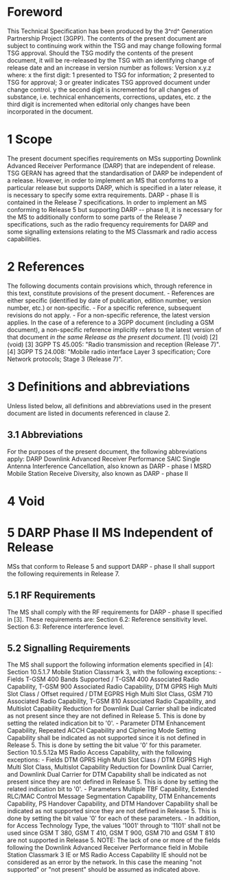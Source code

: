 # Foreword
This Technical Specification has been produced by the 3^rd^ Generation
Partnership Project (3GPP).
The contents of the present document are subject to continuing work within the
TSG and may change following formal TSG approval. Should the TSG modify the
contents of the present document, it will be re-released by the TSG with an
identifying change of release date and an increase in version number as
follows:
Version x.y.z
where:
x the first digit:
1 presented to TSG for information;
2 presented to TSG for approval;
3 or greater indicates TSG approved document under change control.
y the second digit is incremented for all changes of substance, i.e. technical
enhancements, corrections, updates, etc.
z the third digit is incremented when editorial only changes have been
incorporated in the document.
# 1 Scope
The present document specifies requirements on MSs supporting Downlink
Advanced Receiver Performance (DARP) that are independent of release. TSG
GERAN has agreed that the standardisation of DARP be independent of a release.
However, in order to implement an MS that conforms to a particular release but
supports DARP, which is specified in a later release, it is necessary to
specify some extra requirements.
DARP - phase II is contained in the Release 7 specifications. In order to
implement an MS conforming to Release 5 but supporting DARP -- phase II, it is
necessary for the MS to additionally conform to some parts of the Release 7
specifications, such as the radio frequency requirements for DARP and some
signalling extensions relating to the MS Classmark and radio access
capabilities.
# 2 References
The following documents contain provisions which, through reference in this
text, constitute provisions of the present document.
\- References are either specific (identified by date of publication, edition
number, version number, etc.) or non‑specific.
\- For a specific reference, subsequent revisions do not apply.
\- For a non-specific reference, the latest version applies. In the case of a
reference to a 3GPP document (including a GSM document), a non-specific
reference implicitly refers to the latest version of that document _in the
same Release as the present document_.
[1] (void)
[2] (void)
[3] 3GPP TS 45.005: \"Radio transmission and reception (Release 7)\".
[4] 3GPP TS 24.008: \"Mobile radio interface Layer 3 specification; Core
Network protocols; Stage 3 (Release 7)\".
# 3 Definitions and abbreviations
Unless listed below, all definitions and abbreviations used in the present
document are listed in documents referenced in clause 2.
## 3.1 Abbreviations
For the purposes of the present document, the following abbreviations apply:
DARP Downlink Advanced Receiver Performance
SAIC Single Antenna Interference Cancellation, also known as DARP - phase I
MSRD Mobile Station Receive Diversity, also known as DARP - phase II
# 4 Void
# 5 DARP Phase II MS Independent of Release
MSs that conform to Release 5 and support DARP - phase II shall support the
following requirements in Release 7.
## 5.1 RF Requirements
The MS shall comply with the RF requirements for DARP - phase II specified in
[3]. These requirements are:
Section 6.2: Reference sensitivity level.
Section 6.3: Reference interference level.
## 5.2 Signalling Requirements
The MS shall support the following information elements specified in [4]:
Section 10.5.1.7 Mobile Station Classmark 3, with the following exceptions:
\- Fields T-GSM 400 Bands Supported / T-GSM 400 Associated Radio Capability,
T-GSM 900 Associated Radio Capability, DTM GPRS High Multi Slot Class / Offset
required / DTM EGPRS High Multi Slot Class, GSM 710 Associated Radio
Capability, T-GSM 810 Associated Radio Capability, and Multislot Capability
Reduction for Downlink Dual Carrier shall be indicated as not present since
they are not defined in Release 5. This is done by setting the related
indication bit to \'0\'.
\- Parameter DTM Enhancement Capability, Repeated ACCH Capability and
Ciphering Mode Setting Capability shall be indicated as not supported since it
is not defined in Release 5. This is done by setting the bit value \'0\' for
this parameter.
Section 10.5.5.12a MS Radio Access Capability, with the following exceptions:
\- Fields DTM GPRS High Multi Slot Class / DTM EGPRS High Multi Slot Class,
Multislot Capability Reduction for Downlink Dual Carrier, and Downlink Dual
Carrier for DTM Capability shall be indicated as not present since they are
not defined in Release 5. This is done by setting the related indication bit
to \'0\'.
\- Parameters Multiple TBF Capability, Extended RLC/MAC Control Message
Segmentation Capability, DTM Enhancements Capability, PS Handover Capability,
and DTM Handover Capability shall be indicated as not supported since they are
not defined in Release 5. This is done by setting the bit value \'0\' for each
of these parameters.
\- In addition, for Access Technology Type, the values \'1001\' through to
\'1101\' shall not be used since GSM T 380, GSM T 410, GSM T 900, GSM 710 and
GSM T 810 are not supported in Release 5.
NOTE: The lack of one or more of the fields following the Downlink Advanced
Receiver Performance field in Mobile Station Classmark 3 IE or MS Radio Access
Capability IE should not be considered as an error by the network. In this
case the meaning \"not supported\" or \"not present\" should be assumed as
indicated above.
#